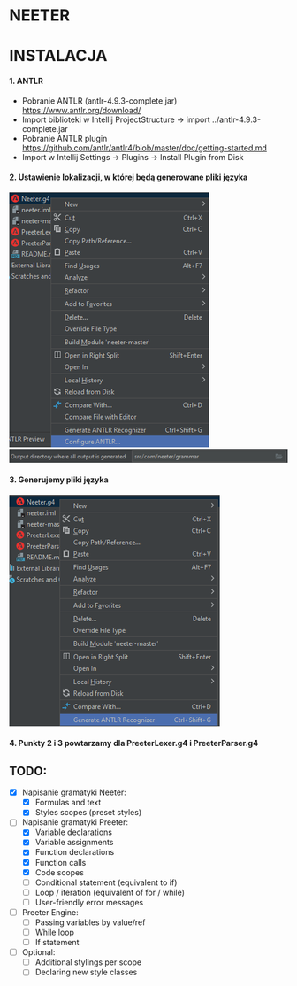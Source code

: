 # NEETER

# INSTALACJA

#### 1. ANTLR
- Pobranie ANTLR (antlr-4.9.3-complete.jar) https://www.antlr.org/download/
- Import biblioteki w Intellij ProjectStructure -> import ../antlr-4.9.3-complete.jar
- Pobranie ANTLR plugin https://github.com/antlr/antlr4/blob/master/doc/getting-started.md
- Import w Intellij Settings -> Plugins -> Install Plugin from Disk

#### 2. Ustawienie lokalizacji, w której będą generowane pliki języka
![img.png](img/antlr_configure.png)
![img_1.png](img/antlr_path.png)

#### 3. Generujemy pliki języka
![img.png](img/antlr_generate.png)

#### 4. Punkty 2 i 3 powtarzamy dla PreeterLexer.g4 i PreeterParser.g4

## TODO:
- [x] Napisanie gramatyki Neeter:
    - [x] Formulas and text
    - [x] Styles scopes (preset styles)

- [ ] Napisanie gramatyki Preeter:
    - [x] Variable declarations
    - [x] Variable assignments
    - [x] Function declarations
    - [x] Function calls
    - [x] Code scopes
    - [ ] Conditional statement (equivalent to if)
    - [ ] Loop / iteration (equivalent of for / while)
    - [ ] User-friendly error messages

- [ ] Preeter Engine: 
    - [ ] Passing variables by value/ref
    - [ ] While loop
    - [ ] If statement

- [ ] Optional:
    - [ ] Additional stylings per scope
    - [ ] Declaring new style classes

